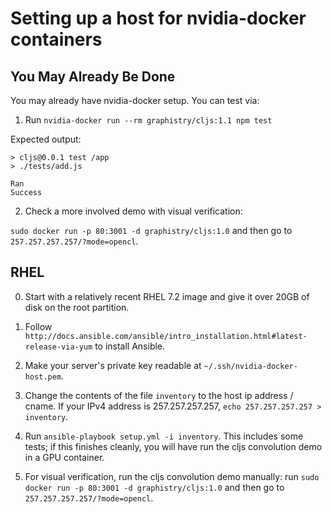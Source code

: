 # Setting up a host for nvidia-docker containers

## You May Already Be Done

You may already have nvidia-docker setup. You can test via:

1. Run `nvidia-docker run --rm graphistry/cljs:1.1 npm test`

Expected output:

```
> cljs@0.0.1 test /app
> ./tests/add.js

Ran
Success
```

2. Check a more involved demo with visual verification:

`sudo docker run -p 80:3001 -d graphistry/cljs:1.0` and then go to `257.257.257.257/?mode=opencl`.


## RHEL

0. Start with a relatively recent RHEL 7.2 image and give it over 20GB of disk on the root partition.

1. Follow `http://docs.ansible.com/ansible/intro_installation.html#latest-release-via-yum` to install Ansible.

2. Make your server's private key readable at `~/.ssh/nvidia-docker-host.pem`.

3. Change the contents of the file `inventory` to the host ip address / cname. If your IPv4 address is 257.257.257.257, `echo 257.257.257.257 > inventory`.

4. Run `ansible-playbook setup.yml -i inventory`. This includes some tests; if this finishes cleanly, you will have run the cljs convolution demo in a GPU container.

5. For visual verification, run the cljs convolution demo manually: run `sudo docker run -p 80:3001 -d graphistry/cljs:1.0` and then go to `257.257.257.257/?mode=opencl`.

